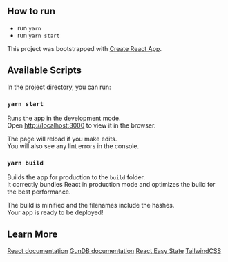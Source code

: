 ## How to run

- run `yarn`
- run `yarn start`

This project was bootstrapped with [Create React App](https://github.com/facebook/create-react-app).

## Available Scripts

In the project directory, you can run:

### `yarn start`

Runs the app in the development mode.<br />
Open [http://localhost:3000](http://localhost:3000) to view it in the browser.

The page will reload if you make edits.<br />
You will also see any lint errors in the console.

### `yarn build`

Builds the app for production to the `build` folder.<br />
It correctly bundles React in production mode and optimizes the build for the best performance.

The build is minified and the filenames include the hashes.<br />
Your app is ready to be deployed!

## Learn More

[React documentation](https://reactjs.org/)
[GunDB documentation](https://gun.eco)
[React Easy State](https://github.com/solkimicreb/react-easy-state)
[TailwindCSS](https://tailwindcss.com/)

